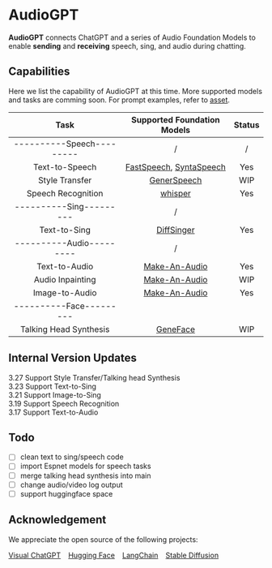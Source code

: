 # AudioGPT

**AudioGPT** connects ChatGPT and a series of Audio Foundation Models to enable **sending** and **receiving** speech, sing, and audio during chatting.


## Capabilities
Here we list the capability of AudioGPT at this time. More supported models and tasks are comming soon. For prompt examples, refer to [asset](assets/README.md).

|           Task            |   Supported Foundation Models   | Status |
|:-------------------------:|:-------------------------------:|:------:|
| ----------Speech--------- |                /                |   /    |
|      Text-to-Speech       | [FastSpeech](), [SyntaSpeech]() |  Yes   |
|      Style Transfer       |         [GenerSpeech]()         |  WIP   |
|    Speech Recognition     |           [whisper]()           |  Yes   |
|  ----------Sing---------  |                /                |        |
|       Text-to-Sing        |         [DiffSinger]()          |  Yes   |
| ----------Audio---------  |                /                |        |
|       Text-to-Audio       |        [Make-An-Audio]()        |  Yes   |
|     Audio Inpainting      |        [Make-An-Audio]()        |  WIP   |
|      Image-to-Audio       |        [Make-An-Audio]()        |  Yes   |
|  ----------Face---------  |   
|  Talking Head Synthesis   |          [GeneFace]()           |  WIP   |

## Internal Version Updates
3.27 Support Style Transfer/Talking head Synthesis\
3.23 Support Text-to-Sing\
3.21 Support Image-to-Sing\
3.19 Support Speech Recognition\
3.17 Support Text-to-Audio

## Todo
- [ ] clean text to sing/speech code
- [ ] import Espnet models for speech tasks
- [ ] merge talking head synthesis into main
- [ ] change audio/video log output
- [ ] support huggingface space

## Acknowledgement
We appreciate the open source of the following projects:

[Visual ChatGPT](https://github.com/microsoft/visual-chatgpt) &#8194;
[Hugging Face](https://github.com/huggingface) &#8194;
[LangChain](https://github.com/hwchase17/langchain) &#8194;
[Stable Diffusion](https://github.com/CompVis/stable-diffusion) &#8194;
